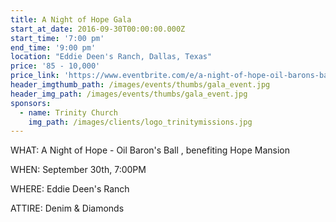 ```yaml
---
title: A Night of Hope Gala
start_at_date: 2016-09-30T00:00:00.000Z
start_time: '7:00 pm'
end_time: '9:00 pm'
location: "Eddie Deen's Ranch, Dallas, Texas"
price: '85 - 10,000'
price_link: 'https://www.eventbrite.com/e/a-night-of-hope-oil-barons-ball-tickets-25997745958?ref=ebtnebtckt'
header_imgthumb_path: /images/events/thumbs/gala_event.jpg
header_img_path: /images/events/thumbs/gala_event.jpg
sponsors:
  - name: Trinity Church
    img_path: /images/clients/logo_trinitymissions.jpg
---
```



WHAT: A Night of Hope - Oil Baron's Ball , benefiting Hope Mansion

WHEN: September 30th, 7:00PM

WHERE: Eddie Deen's Ranch

ATTIRE: Denim & Diamonds
